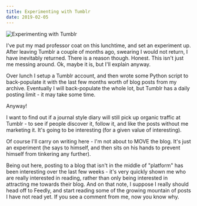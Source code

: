 ```yaml
---
title: Experimenting with Tumblr
date: 2019-02-05
---
```


![Experimenting with Tumblr](https://source.unsplash.com/gp8BLyaTaA0/1600x900)

I've put my mad professor coat on this lunchtime, and set an experiment up. After leaving Tumblr a couple of months ago, swearing I would not return, I have inevitably returned. There is a reason though. Honest. This isn't just me messing around. Ok, maybe it is, but I'll explain anyway.

Over lunch I setup a Tumblr account, and then wrote some Python script to back-populate it with the last few months worth of blog posts from my archive. Eventually I will back-populate the whole lot, but Tumblr has a daily posting limit - it may take some time.

Anyway!

I want to find out if a journal style diary will still pick up organic traffic at Tumblr - to see if people discover it, follow it, and like the posts without me marketing it. It's going to be interesting (for a given value of interesting).

Of course I'll carry on writing here - I'm not about to MOVE the blog. It's just an experiment (he says to himself, and then sits on his hands to prevent himself from tinkering any further).

Being out here, posting to a blog that isn't in the middle of "platform" has been interesting over the last few weeks - it's very quickly shown me who are really interested in reading, rather than only being interested in attracting me towards their blog. And on that note, I suppose I really should head off to Feedly, and start reading some of the growing mountain of posts I have not read yet. If you see a comment from me, now you know why.